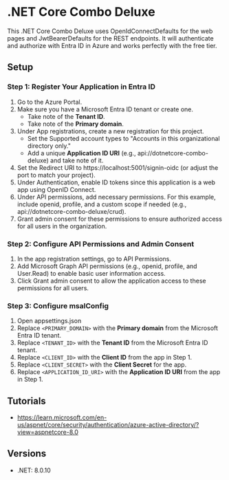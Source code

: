 # .NET Core Combo Deluxe

This .NET Core Combo Deluxe uses OpenIdConnectDefaults for the web pages and JwtBearerDefaults for the REST endpoints. It will authenticate and authorize with Entra ID in Azure and works perfectly with the free tier. 

## Setup

### Step 1: Register Your Application in Entra ID
1. Go to the Azure Portal.
1. Make sure you have a Microsoft Entra ID tenant or create one.
   * Take note of the **Tenant ID**.
   * Take note of the **Primary domain**.
1. Under App registrations, create a new registration for this project.
   * Set the Supported account types to "Accounts in this organizational directory only."
   * Add a unique **Application ID URI** (e.g., api://dotnetcore-combo-deluxe) and take note of it.
1. Set the Redirect URI to https://localhost:5001/signin-oidc (or adjust the port to match your project).
1. Under Authentication, enable ID tokens since this application is a web app using OpenID Connect.
1. Under API permissions, add necessary permissions. For this example, include openid, profile, and a custom scope if needed (e.g., api://dotnetcore-combo-deluxe/crud).
1. Grant admin consent for these permissions to ensure authorized access for all users in the organization.

### Step 2: Configure API Permissions and Admin Consent
1. In the app registration settings, go to API Permissions.
1. Add Microsoft Graph API permissions (e.g., openid, profile, and User.Read) to enable basic user information access.
1. Click Grant admin consent to allow the application access to these permissions for all users.

### Step 3: Configure msalConfig
1. Open appsettings.json
1. Replace ``<PRIMARY_DOMAIN>`` with the **Primary domain** from the Microsoft Entra ID tenant.
1. Replace ``<TENANT_ID>`` with the **Tenant ID** from the Microsoft Entra ID tenant.
1. Replace ``<CLIENT_ID>`` with the **Client ID** from the app in Step 1.
1. Replace ``<CLIENT_SECRET>`` with the **Client Secret** for the app.
1. Replace ``<APPLICATION_ID_URI>`` with the **Application ID URI** from the app in Step 1.

## Tutorials
* https://learn.microsoft.com/en-us/aspnet/core/security/authentication/azure-active-directory/?view=aspnetcore-8.0

## Versions
* .NET: 8.0.10
